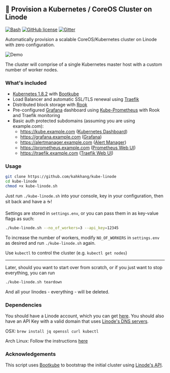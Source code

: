 ## :whale: Provision a Kubernetes / CoreOS Cluster on Linode
[![Bash](https://img.shields.io/badge/language-Bash-green.svg)](https://github.com/kahkhang/kube-linode)
[![GitHub license](https://img.shields.io/badge/license-MIT-blue.svg)](https://raw.githubusercontent.com/kahkhang/kube-linode/master/LICENSE)
[![Gitter](https://img.shields.io/gitter/room/kube-linode/support.svg)](https://gitter.im/kube-linode/support)

Automatically provision a scalable CoreOS/Kubernetes cluster on Linode with zero configuration.

![Demo](demo.gif)

The cluster will comprise of a single Kubernetes master host with a custom number of worker nodes.

### What's included
* [Kubernetes 1.8.2](https://kubernetes.io/) with [Bootkube](https://github.com/kubernetes-incubator/bootkube)
* Load Balancer and automatic SSL/TLS renewal using [Traefik](https://github.com/containous/traefik)
* Distributed block storage with [Rook](https://github.com/rook/rook)
* Pre-configured [Grafana](https://github.com/grafana/grafana) dashboard using [Kube-Prometheus](https://github.com/coreos/prometheus-operator/tree/master/contrib/kube-prometheus) with Rook and Traefik monitoring
* Basic auth protected subdomains (assuming you are using example.com):
  * https://kube.example.com ([Kubernetes Dashboard](https://github.com/kubernetes/dashboard))
  * https://grafana.example.com ([Grafana](https://github.com/grafana/grafana))
  * https://alertmanager.example.com ([Alert Manager](https://github.com/prometheus/alertmanager))
  * https://prometheus.example.com ([Prometheus Web UI](https://github.com/prometheus/prometheus))
  * https://traefik.example.com ([Traefik Web UI](https://github.com/containous/traefik#web-ui))
### Usage
```sh
git clone https://github.com/kahkhang/kube-linode
cd kube-linode
chmod +x kube-linode.sh
```

Just run `./kube-linode.sh` into your console, key in your configuration, then sit back and have a :coffee:!

Settings are stored in `settings.env`, or you can pass them in as key-value flags as such:

```sh
./kube-linode.sh --no_of_workers=3 --api_key=12345
```

To increase the number of workers, modify `NO_OF_WORKERS` in `settings.env` as desired and run `./kube-linode.sh` again.

Use `kubectl` to control the cluster (e.g. `kubectl get nodes`)

<hr>

Later, should you want to start over from scratch, or if you just want to stop everything, you can run

```sh
./kube-linode.sh teardown
```

And all your linodes - everything - will be deleted.

### Dependencies
You should have a Linode account, which you can get [here](https://www.linode.com/?r=0affaec6ca42ca06f5f2c2d3d8d1ceb354e222c1).
You should also have an API Key with a valid domain that uses [Linode's DNS servers](https://www.linode.com/docs/networking/dns/dns-manager-overview#set-domain-names-to-use-linodes-name-servers).

OSX: ``` brew install jq openssl curl kubectl ```

Arch Linux: Follow the instructions [here](https://github.com/kahkhang/kube-linode/issues/4#issuecomment-311601422)

### Acknowledgements
This script uses [Bootkube](https://github.com/kubernetes-incubator/bootkube) to bootstrap the initial cluster using [Linode's API](https://www.linode.com/api).

